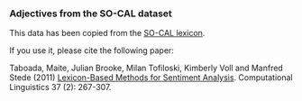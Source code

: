### Adjectives from the SO-CAL dataset

This data has been copied from the [SO-CAL lexicon](https://github.com/sfu-discourse-lab/SO-CAL/tree/master/Resources/dictionaries/English).

If you use it, please cite the following paper:

Taboada, Maite, Julian Brooke, Milan Tofiloski, Kimberly Voll and Manfred Stede (2011) [Lexicon-Based Methods for Sentiment Analysis](http://www.mitpressjournals.org/doi/abs/10.1162/COLI_a_00049). Computational Linguistics 37 (2): 267-307.
